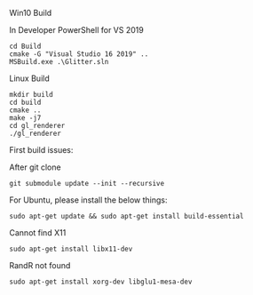 Win10 Build

In Developer PowerShell for VS 2019
```
cd Build
cmake -G "Visual Studio 16 2019" ..
MSBuild.exe .\Glitter.sln
```

Linux Build


```
mkdir build
cd build
cmake ..
make -j7
cd gl_renderer
./gl_renderer
```

First build issues:

After git clone
```
git submodule update --init --recursive
```

For Ubuntu, please install the below things:
```
sudo apt-get update && sudo apt-get install build-essential
```

Cannot find X11
```
sudo apt-get install libx11-dev
```

RandR not found
```
sudo apt-get install xorg-dev libglu1-mesa-dev
```